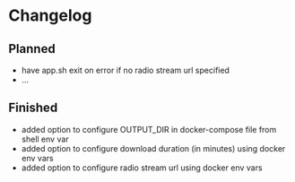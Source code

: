 # Changelog

## Planned

- have app.sh exit on error if no radio stream url specified
- ...

## Finished

- added option to configure OUTPUT_DIR in docker-compose file from shell env var
- added option to configure download duration (in minutes) using docker env vars
- added option to configure radio stream url using docker env vars
